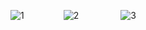 ![1](https://user-images.githubusercontent.com/50106187/135137704-da2de9ae-816a-4279-9544-d7bcf77c3ab3.jpeg)&nbsp;&nbsp;&nbsp;&nbsp;&nbsp;&nbsp;&nbsp;&nbsp;&nbsp;&nbsp;&nbsp;&nbsp;&nbsp;&nbsp;&nbsp;
![2](https://user-images.githubusercontent.com/50106187/135137707-05f78d5c-72e0-4f80-9ff4-95816da6e5f2.jpeg)
&nbsp;&nbsp;&nbsp;&nbsp;&nbsp;&nbsp;&nbsp;&nbsp;&nbsp;&nbsp;&nbsp;&nbsp;&nbsp;&nbsp;&nbsp;
![3](https://user-images.githubusercontent.com/50106187/135137701-b9fe4170-6cfd-40cf-b13e-bafb2ca5743c.jpeg) 
